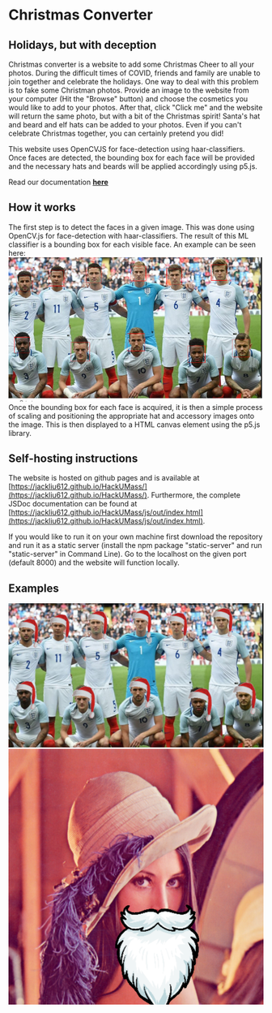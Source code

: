 # Christmas Converter

## Holidays, but with deception

Christmas converter is a website to add some Christmas Cheer to all your photos. During the difficult times of COVID, friends and family are unable to join together and celebrate the holidays. One way to deal with this problem is to fake some Christman photos. Provide an image to the website from your computer (Hit the "Browse" button) and choose the cosmetics you would like to add to your photos. After that, click "Click me" and the website will return the same photo, but with a bit of the Christmas spirit! Santa's hat and beard and elf hats can be added to your photos. Even if you can't celebrate Christmas together, you can certainly pretend you did!


This website uses OpenCVJS for face-detection using haar-classifiers. Once faces are detected, the bounding box for each face will be provided and the necessary hats and beards will be applied accordingly using p5.js. 

Read our documentation **[here](https://jackliu612.github.io/HackUMass/js/out/index.html)** 
## How it works

The first step is to detect the faces in a given image. This was done using OpenCV.js for face-detection with haar-classifiers. The result of this ML classifier is a bounding box for each visible face. An example can be seen here: ![faces with bounding boxes](img/facial_detection.png) 
Once the bounding box for each face is acquired, it is then a simple process of scaling and positioning the appropriate hat and accessory images onto the image. This is then displayed to a HTML canvas element using the p5.js library.  
## Self-hosting instructions

The website is hosted on github pages and is available at [https://jackliu612.github.io/HackUMass/](https://jackliu612.github.io/HackUMass/).
Furthermore, the complete JSDoc documentation can be found at [https://jackliu612.github.io/HackUMass/js/out/index.html](https://jackliu612.github.io/HackUMass/js/out/index.html).


If you would like to run it on your own machine first download the repository and run it as a static server (install the npm package "static-server" and run "static-server" in Command Line). Go to the localhost on the given port (default 8000) and the website will function locally. 

## Examples

![Soccer players](img/sample1.png)
![Santa Lenna](img/sample2.png)